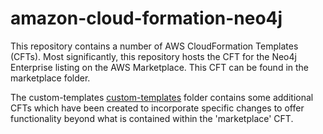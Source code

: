 # amazon-cloud-formation-neo4j

This repository contains a number of AWS CloudFormation Templates (CFTs).  Most significantly, this repository hosts the CFT for the Neo4j Enterprise listing on the AWS Marketplace.  This CFT can be found in the marketplace folder.

The custom-templates [custom-templates](/custom-templates/) folder contains some additional CFTs which have been created to incorporate specific changes to offer functionality beyond what is contained within the 'marketplace' CFT.